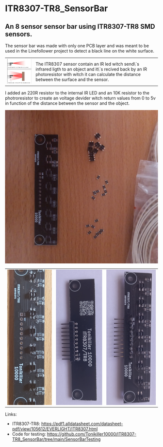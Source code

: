 # ITR8307-TR8_SensorBar
## An 8 sensor sensor bar using ITR8307-TR8 SMD sensors.


The sensor bar was made with only one PCB layer and was meant to be used in the Linefollower project to detect a black line on the white surface.



<table>
  <tr>
    <td><img src="https://github.com/Tonikiller10000/ITR8307-TR8_SensorBar/blob/main/SensorBar_Pictures/IR1.png"/></td>
    <td> The ITR8307 sensor contain an IR led witch send\`s infrared ligth to an object and it\`s recived back by an IR photoresistor with witch it can calculate the distance between the surface and the sensor.</td>
  </tr>
 </table>

I added an 220R resistor to the internal IR LED and an 10K resistor to the photroresistor to create an voltage devider witch return values from 0 to 5v in function of the distance between the sensor and the object. 

<img src="https://github.com/Tonikiller10000/ITR8307-TR8_SensorBar/blob/main/SensorBar_Pictures/assembly1.jpg"/>
<table>
  <tr>
    <td><img src="https://github.com/Tonikiller10000/ITR8307-TR8_SensorBar/blob/main/SensorBar_Pictures/assembly2.jpg"/></td>
    <td><img src="https://github.com/Tonikiller10000/ITR8307-TR8_SensorBar/blob/main/SensorBar_Pictures/bar2.jpg"/></td>
    <td><img src="https://github.com/Tonikiller10000/ITR8307-TR8_SensorBar/blob/main/SensorBar_Pictures/bar1.jpg"/></td>
  </tr>
 </table>

Links:
- ITR8307-TR8: https://pdf1.alldatasheet.com/datasheet-pdf/view/105612/EVERLIGHT/ITR8307.html
- Code for testing: https://github.com/Tonikiller10000/ITR8307-TR8_SensorBar/tree/main/SensorBarTesting

















